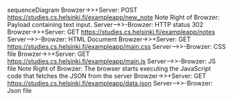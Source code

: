sequenceDiagram
    Browzer->>+Server: POST https://studies.cs.helsinki.fi/exampleapp/new_note
    Note Right of Browzer:  Payload containing text input.
    Server-->>-Browzer: HTTP status 302
    Browzer->>+Server: GET https://studies.cs.helsinki.fi/exampleapp/notes
    Server-->>-Browzer: HTML Document
    Browzer->>+Server: GET https://studies.cs.helsinki.fi/exampleapp/main.css
    Server-->>-Browzer: CSS file
    Browzer->>+Server: GET https://studies.cs.helsinki.fi/exampleapp/main.js
    Server-->>-Browzer: JS file
    Note Right of Browzer: The browser starts executing the JavaScript code that fetches the JSON from the server
    Browzer->>+Server: GET https://studies.cs.helsinki.fi/exampleapp/data.json
    Server-->>-Browzer: Json file